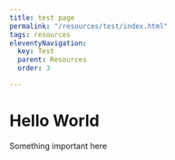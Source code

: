 ```yaml
---
title: test page
permalink: "/resources/test/index.html"
tags: resources
eleventyNavigation:
  key: Test
  parent: Resources
  order: 3

---
```

# Hello World

Something important here